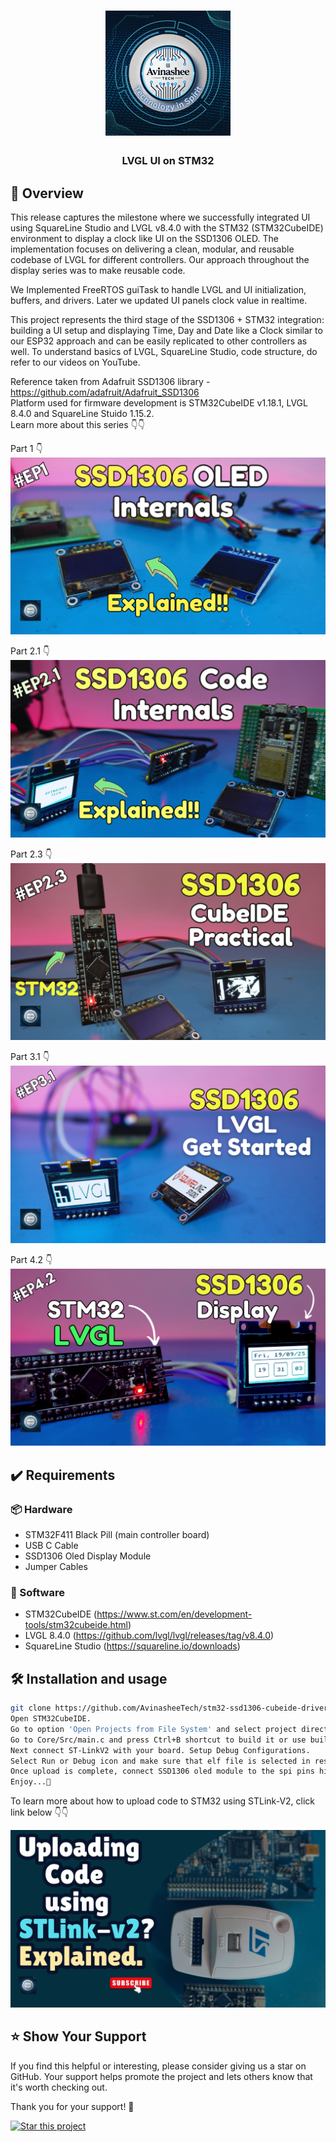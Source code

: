 <h1 align="center">
  <a href="https://www.youtube.com/@eccentric_engineer">
	<img
		width="200"
		alt="Avinashee Tech"
		src="img/Avinashee Tech Logo New.png">
  </a>  
</h1>

<h3 align="center">
	LVGL UI on STM32
</h3>




  
## 📝 Overview

This release captures the milestone where we successfully integrated UI using SquareLine Studio and LVGL v8.4.0 with the STM32 (STM32CubeIDE) environment to display a clock like UI on the SSD1306 OLED. The implementation focuses on delivering a clean, modular, and reusable codebase of LVGL for different controllers. Our approach throughout the display series was to make reusable code.

We Implemented FreeRTOS guiTask to handle LVGL and UI initialization, buffers, and drivers. Later we updated UI panels clock value in realtime.

This project represents the third stage of the SSD1306 + STM32 integration: building a UI setup and displaying Time, Day and Date like a Clock similar to our ESP32 approach and can be easily replicated to other controllers as well. To understand basics of LVGL, SquareLine Studio, code structure, do refer to our videos on YouTube.

Reference taken from Adafruit SSD1306 library - https://github.com/adafruit/Adafruit_SSD1306  
Platform used for firmware development is STM32CubeIDE v1.18.1, LVGL 8.4.0 and SquareLine Stuido 1.15.2.  
Learn more about this series 👇👇  
  
Part 1 👇  
[![STM32_SSD1306_PART1_Youtube Video](img/oledpt1thumbnail.png)](https://youtu.be/BN-J8Ks-_c4)  

Part 2.1 👇  
[![STM32_SSD1306_PART2_1_Youtube Video](img/oledpt2.1thumbnail.png)](https://youtu.be/xIpSNDCL8Ik)  

Part 2.3 👇  
[![STM32_SSD1306_PART2_3_Youtube Video](img/oledpt2.3thumbnail.png)](https://youtu.be/BlbK9RoPh0g)  

Part 3.1 👇  
[![STM32_SSD1306_PART3_1_Youtube Video](img/oledpt3.1thumbnail.png)](https://youtu.be/Ke5_fm0Cos)  

Part 4.2 👇  
[![STM32_SSD1306_PART4_2_Youtube Video](img/oledpt4.2thumbnail.png)](https://youtu.be/PwL7o8OogUw)
  
## ✔️ Requirements

### 📦 Hardware
- STM32F411 Black Pill (main controller  board)
- USB C Cable
- SSD1306 Oled Display Module
- Jumper Cables 

### 📂 Software
- STM32CubeIDE (https://www.st.com/en/development-tools/stm32cubeide.html)  
- LVGL 8.4.0 (https://github.com/lvgl/lvgl/releases/tag/v8.4.0)
- SquareLine Studio (https://squareline.io/downloads)


## 🛠️ Installation and usage

```sh
git clone https://github.com/AvinasheeTech/stm32-ssd1306-cubeide-driver.git
Open STM32CubeIDE.
Go to option 'Open Projects from File System' and select project directory.
Go to Core/Src/main.c and press Ctrl+B shortcut to build it or use build icon from toolbar.
Next connect ST-LinkV2 with your board. Setup Debug Configurations. 
Select Run or Debug icon and make sure that elf file is selected in respective configurations.
Once upload is complete, connect SSD1306 oled module to the spi pins highlighted in .ioc file.
Enjoy...🍹
```
To learn more about how to upload code to STM32 using STLink-V2, click link below 👇👇  

[![STM32 Youtube Video](img/stlinkv2thumbnail.png)](https://youtu.be/XuZgJvGf_Nw)


## ⭐️ Show Your Support

If you find this helpful or interesting, please consider giving us a star on GitHub. Your support helps promote the project and lets others know that it's worth checking out. 

Thank you for your support! 🌟

[![Star this project](https://img.shields.io/github/stars/AvinasheeTech/stm32-ssd1306-cubeide-driver?style=social)](https://github.com/AvinasheeTech/stm32-ssd1306-cubeide-driver/stargazers)
